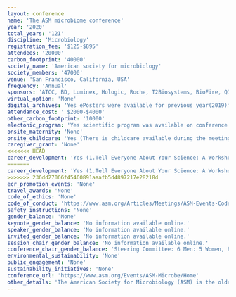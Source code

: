 ```yaml
---
layout: conference 
name: 'The ASM microbiome conference'
year: '2020'
total_years: '121'
discipline: 'Microbiology'
registration_fee: '$125-$895'
attendees: '20000'
carbon_footprint: '40000'
society_name: 'American society for microbiology'
society_members: '47000'
venue: 'San Francisco, California, USA'
frequency: 'Annual'
sponsors: 'ATCC, BD, Luminex, Hologic, Roche, T2Biosystems, BioFire, QIAGENE, Astellas'
virtual_option: 'None'
digital_archives: 'Yes ePosters were available for previous year(2019)meeting only. Recorded sessioin for previous meetings (e.g. 2019) was available at a price ($340-$540).'
attendance_cost: ' $2000-$4000'
other_carbon_footprint: '10000'
electonic_program: 'Yes scientific program was available on conference website by Day and by Track.'
onsite_maternity: 'None'
onsite_childcare: 'Yes (There is childcare available during the meeting, and this requires pre-registration.)'
caregiver_grant: 'None'
<<<<<<< HEAD
career_development: 'Yes (1.Tell Everyone About Your Science: A Workshop in Communicating to Friends, Family, and Legislators.  2. A Hands-on Workshop on Science Education Research)'
=======
career_development: 'Yes (1.Tell Everyone About Your Science: A Workshop in Communicating to Friends, Family, and Legislators.  2.A Hands-on Workshop on Science Education Research)'
>>>>>>> 236dd27066f45460891aaafb5d4897217e28218d
ecr_promotion_events: 'None'
travel_awards: 'None'
code_of_ethics: 'None'
code_of_conduct: 'https://www.asm.org/Articles/Meetings/ASM-Events-Code-of-Conduct'
safety_instructions: 'None'
gender_balance: 'None'
keynote_gender_balance: 'No information available online.'
speaker_gender_balance: 'No information available online.'
invited_gender_balance: 'No information available online.'
session_chair_gender_balance: 'No information available online.'
conference_chair_gender_balance: 'Steering Committee: 6 Men: 5 Women, Program Committee: 24 Women: 17 Men'
environmental_sustainability: 'None'
public_engagement: 'None'
sustainability_initiatives: 'None'
conference_url: 'https://www.asm.org/Events/ASM-Microbe/Home'
other_details: 'The American Society for Microbiology (ASM) is the oldest and largest single life science membership organization in the world. Membership has grown from 59 scientists in 1899 to more than 47,000 members today, with more than one third located outside the United States. The members represent 26 disciplines of microbiological specialization plus a division for microbiology educators. '
---
```

